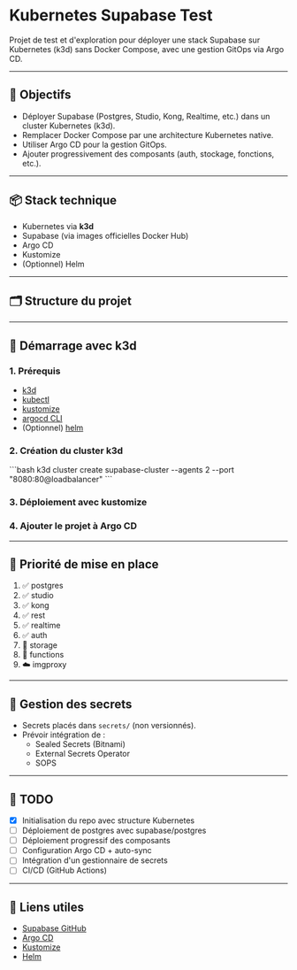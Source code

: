 # Kubernetes Supabase Test

Projet de test et d'exploration pour déployer une stack Supabase sur Kubernetes (k3d) sans Docker Compose, avec une gestion GitOps via Argo CD.

---

## 🎯 Objectifs

- Déployer Supabase (Postgres, Studio, Kong, Realtime, etc.) dans un cluster Kubernetes (k3d).
- Remplacer Docker Compose par une architecture Kubernetes native.
- Utiliser Argo CD pour la gestion GitOps.
- Ajouter progressivement des composants (auth, stockage, fonctions, etc.).

---

## 📦 Stack technique

- Kubernetes via **k3d**
- Supabase (via images officielles Docker Hub)
- Argo CD
- Kustomize
- (Optionnel) Helm

---

## 🗂️ Structure du projet



---

## 🚀 Démarrage avec k3d

### 1. Prérequis

- [k3d](https://k3d.io/)
- [kubectl](https://kubernetes.io/docs/tasks/tools/)
- [kustomize](https://kubectl.docs.kubernetes.io/)
- [argocd CLI](https://argo-cd.readthedocs.io/en/stable/getting_started/)
- (Optionnel) [helm](https://helm.sh/)

### 2. Création du cluster k3d

\`\`\`bash
k3d cluster create supabase-cluster --agents 2 --port "8080:80@loadbalancer"
\`\`\`

### 3. Déploiement avec kustomize



### 4. Ajouter le projet à Argo CD



---

## 🧪 Priorité de mise en place

1. ✅ postgres
2. ✅ studio
3. ✅ kong
4. ✅ rest
5. ✅ realtime
6. ✅ auth
7. 📁 storage
8. 🧪 functions
9. ☁️ imgproxy

---

## 🔐 Gestion des secrets

- Secrets placés dans `secrets/` (non versionnés).
- Prévoir intégration de :
  - Sealed Secrets (Bitnami)
  - External Secrets Operator
  - SOPS

---

## 📌 TODO

- [x] Initialisation du repo avec structure Kubernetes
- [ ] Déploiement de postgres avec supabase/postgres
- [ ] Déploiement progressif des composants
- [ ] Configuration Argo CD + auto-sync
- [ ] Intégration d'un gestionnaire de secrets
- [ ] CI/CD (GitHub Actions)

---

## 🔗 Liens utiles

- [Supabase GitHub](https://github.com/supabase/supabase)
- [Argo CD](https://argo-cd.readthedocs.io/)
- [Kustomize](https://kubectl.docs.kubernetes.io/)
- [Helm](https://helm.sh/)
